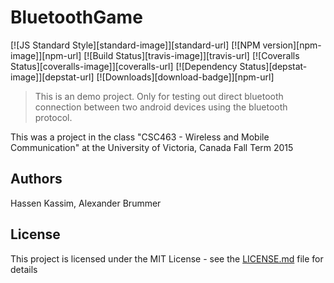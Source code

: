 # BluetoothGame

[![JS Standard Style][standard-image]][standard-url]
[![NPM version][npm-image]][npm-url]
[![Build Status][travis-image]][travis-url]
[![Coveralls Status][coveralls-image]][coveralls-url]
[![Dependency Status][depstat-image]][depstat-url]
[![Downloads][download-badge]][npm-url]

> This is an demo project. Only for testing out direct bluetooth connection between two android devices using the bluetooth protocol.

This was a project in the class "CSC463 - Wireless and Mobile Communication" at the University of Victoria, Canada
Fall Term 2015

## Authors

Hassen Kassim, Alexander Brummer

## License

This project is licensed under the MIT License - see the [LICENSE.md](LICENSE.md) file for details





